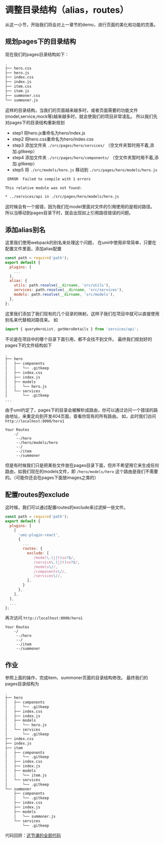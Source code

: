 # 调整目录结构（alias，routes）

从这一小节，开始我们将会对上一章节的demo，进行页面的美化和功能的完善。
## 规划pages下的目录结构
现在我们的pages目录结构如下：
```bash
.
├── hero.css
├── hero.js
├── index.css
├── index.js
├── item.css
├── item.js
├── summoner.css
└── summoner.js
```
这样的目录结构，当我们的页面越来越多时，或者页面需要的功能文件(model,service,mock等)越来越多时，就会使我们的项目非常凌乱。
所以我们先对pages下的目录结构重新规划
* step1 将hero.js重命名为hero/index.js
* step2 将hero.css重命名为hero/index.css
* step3 添加文件夹 `./src/pages/hero/services/` （空文件夹暂时用不着,添加.gitkeep）
* step4 添加文件夹 `./src/pages/hero/components/` （空文件夹暂时用不着,添加.gitkeep）
* step5 将 `./src/models/hero.js` 移动到 `./src/pages/hero/models/hero.js` 
```bash
 ERROR  Failed to compile with 1 errors                                                08:54:02

This relative module was not found:

* ../services/api in ./src/pages/hero/models/hero.js
```
这时候会有一个报错，因为我们在model里面对文件的引用使用的是相对路径。
所以当移动到pages目录下时，就会出现如上引用路径错误的问题。
## 添加alias别名
这里我们使用webpack的别名来处理这个问题，
在umi中使用非常简单，只要在配置文件里面，添加alias配置
```javascript
const path = require('path');
export default {
  plugins: [
    ...
  ],
  alias: {
    utils: path.resolve(__dirname, 'src/utils'),
    services: path.resolve(__dirname, 'src/services'),
    models: path.resolve(__dirname, 'src/models'),
  },
};
```
这里我们添加了我们现有的几个目录的映射。这样子我们在项目中就可以直接使用别名来代替相对路径来。
如
```javascript
import { queryHeroList, getHeroDetails } from 'services/api';
```
不论是在项目中的哪个目录下面引用，都不会找不到文件。
最终我们规划好的pages下的文件结构如下
```bash
.
├── hero
│   ├── components
│   │   └── .gitkeep
│   ├── index.css
│   ├── index.js
│   ├── models
│   │   └── hero.js
│   └── services
│       └── .gitkeep
...
```
由于umi约定了，pages下的目录会被解析成路由，你可以通过访问一个错误的路由地址，来重定向到开发404页面，查看你现有的所有路由。
如，此时我们访问 `http://localhost:8000/hero1` 
```plain
Your Routes
    -/
     --/hero
     --/hero/models/hero
     --/
     --/item
     --/summoner
```
但是有时候我们只是把某些文件放在pages目录下面，但并不希望用它来生成任何路由，如我们现在的models文件，即 `/hero/models/hero` 这个路由是我们不需要的。（可能你还会在pages下面放images之类的）
## 配置routes的exclude
这时候，我们可以通过配置routes的exclude来过滤掉一些文件。
```javascript
const path = require('path');
export default {
  plugins: [
    [
      'umi-plugin-react',
      {
        ...
        routes: {
          exclude: [
             /model\.(j|t)sx?$/,
             /service\.(j|t)sx?$/,
             /models\//,
             /components\//,
             /services\//,
          ],
        }
      },
    ],
  ],
  ...
};
```
再次访问 `http://localhost:8000/hero1` 
```plain
Your Routes
    -/
     --/hero
     --/
     --/item
     --/summoner
```

## 作业
参照上面的操作，完成item、summoner页面的目录结构修改。
最终我们的pages目录结构为
```bash
.
├── hero
│   ├── components
│   │   └── .gitkeep
│   ├── index.css
│   ├── index.js
│   ├── models
│   │   └── hero.js
│   └── services
│       └── .gitkeep
├── index.css
├── index.js
├── item
│   ├── components
│   │   └── .gitkeep
│   ├── index.css
│   ├── index.js
│   ├── models
│   │   └── item.js
│   └── services
│       └── .gitkeep
└── summoner
    ├── components
    │   └── .gitkeep
    ├── index.css
    ├── index.js
    ├── models
    │   └── summoner.js
    └── services
        └── .gitkeep
```

<span data-type="color" style="color:rgb(38, 38, 38)"><span data-type="background" style="background-color:rgb(255, 255, 255)">代码回顾：</span></span>[这节课的全部代码](https://github.com/xiaohuoni/umi-course/tree/167990a61ee7d08a2587bef363b491ae9a94cc64/hero)
